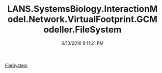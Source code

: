 ﻿---
title: LANS.SystemsBiology.InteractionModel.Network.VirtualFootprint.GCModeller.FileSystem
date: 6/13/2016 9:11:21 PM
---

[FileSystem](T-LANS.SystemsBiology.InteractionModel.Network.VirtualFootprint.GCModeller.FileSystem.FileSystem.html)

